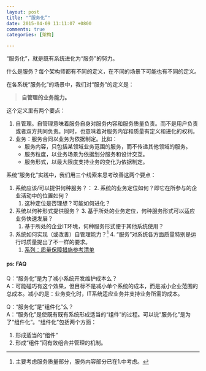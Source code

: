```yaml
---
layout: post
title: "“服务化”"
date: 2015-04-09 11:11:07 +0800
comments: true
categories: [架构]

---
```


“服务化”，就是既有系统进化为“服务”的努力。

什么是服务？每个架构师都有不同的定义，在不同的场景下可能也有不同的定义。

<!-- more -->

在各系统“服务化”的场景中，我们对“服务”的定义是：

> **自管理的业务能力。**


这个定义里有两个要点：

1. 自管理。自管理意味着服务自身对服务内容和服务质量负责。而不是用户负责或者双方共同负责。同时，也意味着对服务内容和质量有定义和进化的权利。
1. 业务：服务合同以业务为依据制定。比如：
	* 服务内容，只包括某领域业务范围的服务，而不传递其他领域的服务。
	* 服务粒度，以业务场景为依据划分服务和设计交互。
	* 服务形式，以最大限度支持业务的变化为依据制定。


系统“服务化”实践中，我们用三个线索来思考改善这两个要点：

1. 系统应该/可以提供何种服务？：
	2. 系统的业务定位如何？即它在所参与的企业活动中的位置如何？
	1. 这种定位是否理想？可能如何进化？
2. 系统以何种形式提供服务？
	3. 基于所处的业务定位，何种服务形式可以适应业务快速发展？
	1. 基于所处的企业IT环境，何种服务形式便于其他系统使用？
3. 系统如何实现（或改善）自管理能力？[^1]
	4. “服务”对系统各方面质量特别是运行时质量提出了不一样的要求。
	1. [系列：质量保障措施参考清单](blog/filter/filter.html?filterName=series&filterValue=质量保障措施参考清单&filterDes=Series%3A%20质量保障措施参考清单)

#### ps: FAQ

Q：“服务化”是为了减小系统开发维护成本么？  
A：可能碰巧有这个效果，但目标不是减小单个系统的成本，而是减小企业范围的总成本。减小的是：业务变化时，IT系统适应业务并支持业务所需的成本。

Q：“服务化”是“组件化”么？  
A：“服务化”是使既有既有系统形成适当的“组件”的过程。可以说“服务化”是为了“组件化”。“组件化”包括两个方面：

1. 形成适当的“组件”
2. 形成“组件”间有效组合并管理的机制。




[^1]: 主要考虑服务质量部分，服务内容部分已在1.中考虑。
